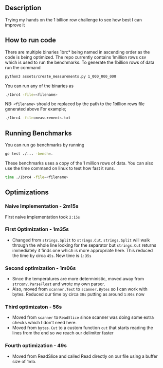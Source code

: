 ## Description

Trying my hands on the 1 billion row challenge to see how best I can improve it

## How to run code

There are multiple binaries 1brc\* being named in ascending order as the code is being optimized.
The repo currently contains 1million rows csv which is used to run the benchmarks.
To generate the 1billion rows of data run the command

```sh
python3 assets/create_measurements.py 1_000_000_000
```

You can run any of the binaries as

```sh
./1brc4 -file=<filename>
```

NB: `<filename>` should be replaced by the path to the 1billion rows file generated above
For example;

```sh
./1brc4 -file=measurements.txt
```

## Running Benchmarks

You can run go benchmarks by running

```sh
go test ./... -bench=.
```

These benchmarks uses a copy of the 1 million rows of data.
You can also use the time command on linux to test how fast it runs.

```sh
time ./1brc4 -file=<filename>
```

## Optimizations

### Naive Implementation - 2m15s

First naive implementation took `2:15s`

### First Optimization - 1m35s

- Changed from `strings.Split` to `strings.Cut`.
  `strings.Split` will walk through the whole line looking for the separator but `strings.Cut` returns immediately it finds one which is more appropriate here.
  This reduced the time by circa `45s`. New time is `1:35s`

### Second optimization - 1m06s

- Since the temperatures are more deterministic, moved away from `strconv.ParseFloat` and wrote my own parser.
- Also, moved from `scanner.Text` to `scanner.Bytes` so I can work with bytes.
  Reduced our time by circa `30s` putting as around `1:06s` now

### Third optimizaton - 56s

- Moved from `scanner` to `ReadSlice` since scanner was doing some extra checks which I don't need here.
- Moved from `bytes.Cut` to a custom function `cut` that starts reading the lines from the end so we reach our delimiter faster

### Fourth optimization - 49s

- Moved from ReadSlice and called Read directly on our file using a buffer size of 1mb.
